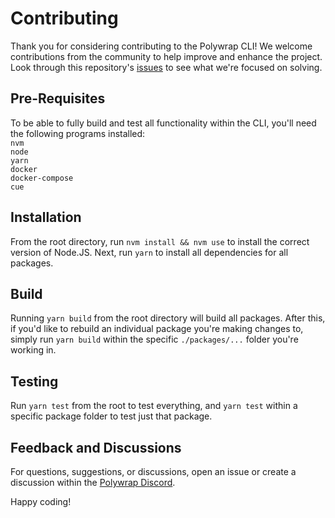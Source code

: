 # Contributing
Thank you for considering contributing to the Polywrap CLI! We welcome contributions from the community to help improve and enhance the project. Look through this repository's [issues](https://github.com/polywrap/cli/issues) to see what we're focused on solving.

## Pre-Requisites
To be able to fully build and test all functionality within the CLI, you'll need the following programs installed:  
`nvm`  
`node`  
`yarn`  
`docker`  
`docker-compose`  
`cue`  

## Installation

From the root directory, run `nvm install && nvm use` to install the correct version of Node.JS. Next, run `yarn` to install all dependencies for all packages.

## Build

Running `yarn build` from the root directory will build all packages. After this, if you'd like to rebuild an individual package you're making changes to, simply run `yarn build` within the specific `./packages/...` folder you're working in.

## Testing

Run `yarn test` from the root to test everything, and `yarn test` within a specific package folder to test just that package.

## Feedback and Discussions
For questions, suggestions, or discussions, open an issue or create a discussion within the [Polywrap Discord](https://discord.polywrap.io).

Happy coding!
